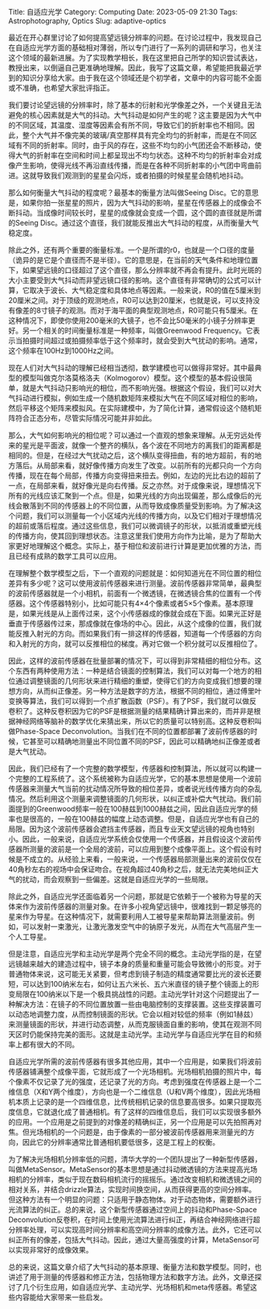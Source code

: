 Title: 自适应光学
Category: Computing
Date: 2023-05-09 21:30
Tags: Astrophotography, Optics
Slug: adaptive-optics

最近在开心群里讨论了如何提高望远镜分辨率的问题。在讨论过程中，我发现自己在自适应光学方面的基础相对薄弱，所以专门进行了一系列的调研和学习，也关注这个领域的最新进展。为了实现教学相长，我在这里把自己所学的知识尝试表达，教授出来，以倒逼自己更准确地理解。因此，我写了这篇文章，希望能把我最近学到的知识分享给大家。由于我在这个领域还是个初学者，文章中的内容可能不全面或不准确，也希望大家批评指正。

我们要讨论望远镜的分辨率时，除了基本的衍射和光学像差之外，一个关键且无法避免的核心因素就是大气的抖动。大气抖动是如何产生的呢？这主要是因为大气中的不同区域，其温度、湿度等因素会有所不同，导致它们的折射率也不相同。因此，整个大气并不像完美的玻璃/真空那样具有完全均匀的折射率，而是在不同区域有不同的折射率。同时，由于风的存在，这些不均匀的小气团还会不断移动，使得大气的折射率在空间和时间上都呈现出不均匀状态。这种不均匀的折射率会对成像产生影响，使得光线不再沿直线传播，而是在各种不同折射率的小气团中弯曲前进。这就导致我们观测到的星星会闪烁，或者拍摄的时候星星会随机地抖动。

那么如何衡量大气抖动的程度呢？最基本的衡量方法叫做Seeing Disc。它的意思是，如果你拍一张星星的照片，因为大气抖动的影响，星星在传感器上的成像会不断抖动。当成像时间较长时，星星的成像就会变成一个圆，这个圆的直径就是所谓的Seeing Disc。通过这个直径，我们就能反推出大气抖动的程度，从而衡量大气稳定度。

除此之外，还有两个重要的衡量标准。一个是所谓的r0，也就是一个口径的度量（诡异的是它是个直径而不是半径）。它的意思是，在当前的天气条件和地理位置下，如果望远镜的口径超过了这个直径，那么分辨率就不再会有提升。此时光斑的大小主要受到大气抖动而非望远镜口径的影响。这个直径有非常确切的公式可以计算，它取决于波长、大气稳定度和具体地点等因素。一般来说，R0的值在5厘米到20厘米之间。对于顶级的观测地点，R0可以达到20厘米，也就是说，可以支持没有像差的8寸镜子的观测。而对于海平面的典型观测地点，R0可能只有5厘米。在这种情况下，即使你使用200毫米的大镜子，也不会比50毫米的小镜子分辨率更好。另一个相关的时间衡量标准是一种频率，叫做Greenwood Frequency。它表示当拍摄时间超过或拍摄频率低于这个频率时，就会受到大气扰动的影响。通常，这个频率在100Hz到1000Hz之间。

现在人们对大气抖动的理解已经相当透彻，数学建模也可以做得非常好。其中最典型的模型叫做克尔洛莫格洛夫（Kolmogorov）模型。这个模型的基本假设很简单，就是大气抖动只影响光的相位，而不影响光强。根据这个假设，我们可以对大气抖动进行模拟，例如生成一个随机数矩阵来模拟大气在不同区域对相位的影响，然后平移这个矩阵来模拟风。在实际建模中，为了简化计算，通常假设这个随机矩阵符合正态分布，尽管实际情况可能并非如此。

那么，大气如何影响光的相位呢？可以通过一个直观的想象来理解。从无穷远处传来的星光是平面波，就像一个整齐的横队，各个波在不同地方的离我们的距离都是相同的。但是，在经过大气扰动之后，这个横队变得扭曲，有的地方超前，有的地方落后。从局部来看，就好像传播方向发生了改变。以前所有的光都只向一个方向传播，现在在每个局部，传播方向变得扭来扭去。例如，左边的光比右边的超前了一点，在局部来看，就好像光是向右传播。反之亦然。对于成像来说，理想情况下所有的光线应该汇聚到一个点。但是，如果光线的方向出现偏差，那么成像后的光线会散落到不同的传感器上的不同位置，从而导致成像质量受到影响。为了解决这个问题，我们可以测量每一个小区域内光线的传播方向，以及它们相对于理想情况的超前或落后程度。通过这些信息，我们可以微调镜子的形状，以抵消或重塑光线的传播方向，使其回到理想状态。注意这里我们使用方向作为比喻，是为了帮助大家更好地理解这个概念。实际上，基于相位和波前进行计算是更加优雅的方法，而且已经有成熟的数学工具可以应用。

在理解整个数学模型之后，下一个直观的问题就是：如何知道光在不同位置的相位差异有多少呢？这可以使用波前传感器来进行测量。波前传感器非常简单，最典型的波前传感器就是一个小相机，前面有一个微透镜，在微透镜合焦的位置有一个传感器。这个传感器特别小，比如可能只有4×4个像素或者5×5个像素。基本原理是，如果光线是从上面传过来，这个小传感器成的像就会成在下面。如果光正好是垂直于传感器传过来，那成像就在像场的中心。因此，从这个成像的位置，我们就能反推入射光的方向。而如果我们有一排这样的传感器，知道每一个传感器的方向和入射光的方向，就可以反推相位的梯度。再对它做一个积分就可以反推相位了。

因此，这样的波前传感器在批量部署的情况下，可以得到非常精细的相位分布。这个东西有两种使用方法：一种是结合镜面的控制算法，我们可以对每一个地方的相位通过调整镜面的几何形状来进行精细的重塑，使得它们的方向变成我们想要的理想方向，从而纠正像差。另一种方法是数字的方法，根据不同的相位，通过傅里叶变换等算法，我们可以得到一个点扩散函数（PSF）。有了PSF，我们就可以做反卷积了。这种反卷积因为它的PSF是根据测量的结果精确计算出来的，而并非是根据神经网络等脑补的数学优化来猜出来，所以它的质量可以特别高。这种反卷积叫做Phase-Space Deconvolution。当我们在不同的位置都部署了波前传感器的时候，它甚至可以精确地测量出不同位置不同的PSF，因此可以精确地纠正像差或者是大气扰动。

因此，我们已经有了一个完整的数学模型，传感器和控制算法，所以就可以构建一个完整的工程系统了。这个系统被称为自适应光学，它的基本思想是使用一个波前传感器来测量大气当前的扰动情况所导致的相位差异，或者说光线传播方向的杂乱情况。然后利用这个测量来调整镜面的几何形状，以纠正或补偿大气扰动。我们前面提到的Greenwood频率一般在100赫兹到1000赫兹之间，因此自适应光学的频率也是很高的，一般在100赫兹的幅度上动态调整。但是，自适应光学也有自己的局限。因为这个波前传感器会遮挡主传感器，而且专业天文望远镜的视角也特别小。因此，一般来说，自适应光学系统会仅使用一个传感器，并且假设这个波前传感器所测量的波前是一个全局的波前，可以应用到整个成像平面上。这个假设有时候是不成立的。从经验上来看，一般来说，一个传感器局部测量出来的波前仅仅在40角秒左右的视场中会保证吻合。在视角超过40角秒之后，就无法完美地纠正大气的扰动，而会观察到一些偏差。这就是自适应光学的一些局限。

除此之外，自适应光学还面临着另一个问题，那就是它依赖于一个被称为导星的天体来作为波前传感器的测量对象。在许多小视角望远镜中，很难找到一颗足够亮的星来作为导星。在这种情况下，就需要利用人工被导星来帮助算法测量波前。例如，可以发射一束激光，让激光激发空气中的钠原子发光，从而在大气高层产生一个人工导星。

但是注意，自适应光学和主动光学是两个完全不同的概念。主动光学指的是，在望远镜越来越大的建造过程中，镜子本身的质量和重量可能会导致微小的形变。对于普通物体来说，这可能无关紧要，但考虑到镜子制造的精度通常要比光的波长还要短，可以达到100纳米左右，如何让五六米长、五六米直径的镜子整个镜面上的形变局限在100纳米以下是一个极具挑战性的问题。主动光学针对这个问题提出了一种解决方法：在镜子的不同位置放置一些由电脑控制的支撑装置。这些支撑装置可以动态地调整力度，从而控制镜面的形状。它会以相对较低的频率（例如1赫兹）来测量镜面的形状，并进行动态调整，从而克服镜面自重的影响，使其在观测不同天区时仍能保持完美的面形。这就是主动光学。主动光学与自适应光学在目的和频率上都有很大的不同。

自适应光学所需的波前传感器有很多其他应用，其中一个应用是，如果我们将波前传感器铺满整个成像平面，它就形成了一个光场相机。光场相机拍摄的照片中，每个像素不仅记录了光的强度，还记录了光的方向。考虑到强度在传感器上是一个二维信息（X和Y两个维度），方向也是一个二维信息（U和V两个维度），因此光场相机本质上记录的是一个四维信息，比传统相机记录的信息要高很多。如果只提取亮度信息，它就退化成了普通相机。有了这样的四维信息后，我们可以实现很多额外的应用。一个应用是之前提到的对像差的精确纠正，另一个应用是可以先拍照再对焦。但光场相机的一个问题是，由于像素的一部分被波前传感器用来测量光的方向，因此它的分辨率通常比普通相机要低很多，这是工程上的权衡。

为了解决光场相机分辨率低的问题，清华大学的一个团队提出了一种新型传感器，叫做MetaSensor。MetaSensor的基本思想是通过抖动微透镜的方法来提高光场相机的分辨率，类似于现在数码相机流行的摇摇乐。通过改变相机和微透镜之间的相对关系，并结合drizzle算法，实现时间换空间，从而获得更高的空间分辨率。但这种方法有一个明显的问题：只适用于静态物体。对于动态物体，需要额外进行光流算法的纠正。总的来说，这个新型传感器通过空间上的抖动和Phase-Space Deconvolution反卷积，在时间上使用光流算法进行纠正，再结合神经网络进行超分辨率处理，可以实现高时间分辨率和高空间分辨率的成像方法。此外，它还可以纠正所有的像差，包括大气抖动。因此，通过大量高强度的计算，MetaSensor可以实现非常好的成像效果。

总的来说，这篇文章介绍了大气抖动的基本原理、衡量方法和数学模型。同时，也讲述了用于测量的传感器和修正方法，包括物理方法和数字方法。此外，文章还探讨了几个衍生应用，如自适应光学、主动光学、光场相机和meta传感器。希望这些内容能给大家带来一些启发。